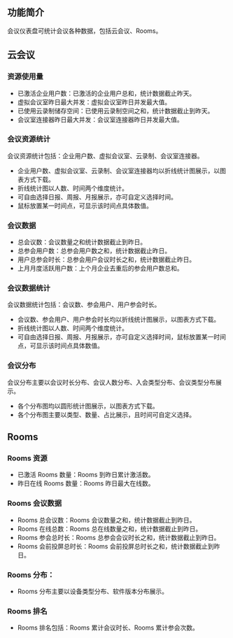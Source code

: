 
## 功能简介
会议仪表盘可统计会议各种数据，包括云会议、Rooms。

## 云会议
### 资源使用量
- 已激活企业用户数：已激活的企业用户总和，统计数据截止昨天。
- 虚拟会议室昨日最大并发：虚拟会议室昨日并发最大值。
- 已使用云录制储存空间：已使用云录制空间之和，统计数据截止到昨天。
- 会议室连接器昨日最大并发：会议室连接器昨日并发最大值。

### 会议资源统计
会议资源统计包括：企业用户数、虚拟会议室、云录制、会议室连接器。
- 企业用户数、虚拟会议室、云录制、会议室连接器均以折线统计图展示，以图表方式下载。
- 折线统计图以人数、时间两个维度统计。
- 可自由选择日报、周报、月报展示，亦可自定义选择时间。
- 鼠标放置某一时间点，可显示该时间点具体数值。

### 会议数据
- 总会议数：会议数量之和统计数据截止到昨日。
- 总参会用户数：总参会用户数之和，统计数据截止昨日。
- 用户总参会时长：总参会用户会议时长之和，统计数据截止昨日。
- 上月月度活跃用户数：上个月企业去重后的参会用户数总和。

### 会议数据统计
会议数据统计包括：会议数、参会用户、用户参会时长。
- 会议数、参会用户、用户参会时长均以折线统计图展示，以图表方式下载。
- 折线统计图以人数、时间两个维度统计。
- 可自由选择日报、周报、月报展示，亦可自定义选择时间，鼠标放置某一时间点，可显示该时间点具体数值。

### 会议分布
会议分布主要以会议时长分布、会议人数分布、入会类型分布、会议类型分布展示。
- 各个分布图均以圆形统计图展示，以图表方式下载。
- 各个分布图主要以类型、数量、占比展示，且时间可自定义选择。


## Rooms
### Rooms 资源
- 已激活 Rooms 数量：Rooms 到昨日累计激活数。
- 昨日在线 Rooms 数量：Rooms 昨日最大在线数。

### Rooms 会议数据
- Rooms 总会议数：Rooms 会议数量之和，统计数据截止到昨日。
- Rooms 在线总数：Rooms 总在线数量之和，统计数据截止到昨日。
- Rooms 参会总时长：Rooms 总参会会议时长之和，统计数据截止到昨日。
- Rooms 会前投屏总时长：Rooms 会前投屏总时长之和，统计数据截止到昨日。

### Rooms 分布：
- Rooms 分布主要以设备类型分布、软件版本分布展示。

### Rooms 排名
- Rooms 排名包括：Rooms 累计会议时长、Rooms 累计参会次数。
